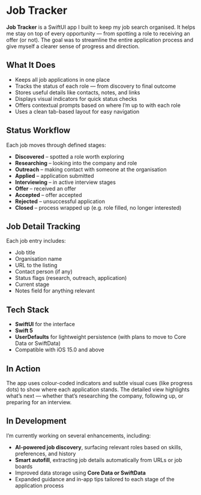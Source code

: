 # Job Tracker

**Job Tracker** is a SwiftUI app I built to keep my job search organised. It helps me stay on top of every opportunity — from spotting a role to receiving an offer (or not). The goal was to streamline the entire application process and give myself a clearer sense of progress and direction.

## What It Does

- Keeps all job applications in one place
- Tracks the status of each role — from discovery to final outcome
- Stores useful details like contacts, notes, and links
- Displays visual indicators for quick status checks
- Offers contextual prompts based on where I’m up to with each role
- Uses a clean tab-based layout for easy navigation

## Status Workflow

Each job moves through defined stages:

- **Discovered** – spotted a role worth exploring
- **Researching** – looking into the company and role
- **Outreach** – making contact with someone at the organisation
- **Applied** – application submitted
- **Interviewing** – in active interview stages
- **Offer** – received an offer
- **Accepted** – offer accepted
- **Rejected** – unsuccessful application
- **Closed** – process wrapped up (e.g. role filled, no longer interested)

## Job Detail Tracking

Each job entry includes:

- Job title
- Organisation name
- URL to the listing
- Contact person (if any)
- Status flags (research, outreach, application)
- Current stage
- Notes field for anything relevant

## Tech Stack

- **SwiftUI** for the interface
- **Swift 5**
- **UserDefaults** for lightweight persistence (with plans to move to Core Data or SwiftData)
- Compatible with iOS 15.0 and above

## In Action

The app uses colour-coded indicators and subtle visual cues (like progress dots) to show where each application stands. The detailed view highlights what’s next — whether that’s researching the company, following up, or preparing for an interview.

## In Development

I’m currently working on several enhancements, including:

- **AI-powered job discovery**, surfacing relevant roles based on skills, preferences, and history
- **Smart autofill**, extracting job details automatically from URLs or job boards
- Improved data storage using **Core Data or SwiftData**
- Expanded guidance and in-app tips tailored to each stage of the application process
